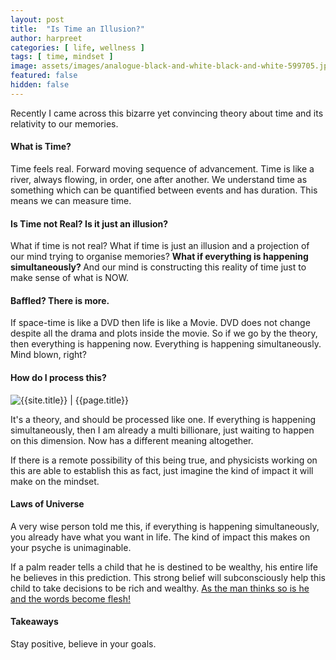 ```yaml
---
layout: post
title:  "Is Time an Illusion?"
author: harpreet
categories: [ life, wellness ]
tags: [ time, mindset ]
image: assets/images/analogue-black-and-white-black-and-white-599705.jpg
featured: false
hidden: false
---
```


Recently I came across this bizarre yet convincing theory about time and its relativity to our memories.

#### What is Time?

Time feels real. Forward moving sequence of advancement. Time is like a river, always flowing, in order, one after another. We understand time as something which can be quantified between events and has duration. This means we can measure time.

#### Is Time not Real? Is it just an illusion?

What if time is not real? What if time is just an illusion and a projection of our mind trying to organise memories? <b>What if everything is happening simultaneously? </b> And our mind is constructing this reality of time just to make sense of what is NOW.

#### Baffled? There is more.

If space-time is like a DVD then life is like a Movie. DVD does not change despite all the drama and plots inside the movie. So if we go by the theory, then everything is happening now. Everything is happening simultaneously. Mind blown, right?

#### How do I process this?

<p class="mb-5"><img class="shadow-lg" src="{{site.baseurl}}/assets/images/architecture-blur-bridge-1034665.jpg" alt="{{site.title}} | {{page.title}}" /></p>

It's a theory, and should be processed like one. If everything is happening simultaneously, then I am already a multi billionare, just waiting to happen on this dimension. Now has a different meaning altogether.

If there is a remote possibility of this being true, and physicists working on this are able to establish this as fact, just imagine the kind of impact it will make on the mindset.

#### Laws of Universe

A very wise person told me this, if everything is happening simultaneously, you already have what you want in life. The kind of impact this makes on your psyche is unimaginable.

If a palm reader tells a child that he is destined to be wealthy, his entire life he believes in this prediction. This strong belief will subconsciously help this child to take decisions to be rich and wealthy. <a href="https://stories.ahyconsulting.com/rich-vs-poor-mindset/">As the man thinks so is he and the words become flesh!</a>

#### Takeaways

Stay positive, believe in your goals.
